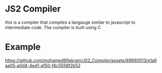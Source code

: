 # JS2 Compiler
this is a compiler that compiles a langauge similar to javascript to intermediate code. The compiler is built using C

# Example


https://github.com/mohamed99akram/JS2_Compiler/assets/69890013/e1a6aa05-a0d4-4ed1-a150-f4c5558f2b52

